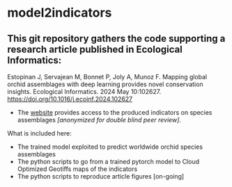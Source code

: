 # model2indicators

## This git repository gathers the code supporting a research article published in Ecological Informatics:
Estopinan J, Servajean M, Bonnet P, Joly A, Munoz F. Mapping global orchid assemblages with deep learning provides novel conservation insights. Ecological Informatics. 2024 May 10:102627.
[https://doi.org/10.1016/j.ecoinf.2024.102627 ](https://doi.org/10.1016/j.ecoinf.2024.102627)


- The [website](https://mapviewer.plantnet.org/?config=apps/store/orchid-status.xml#) provides access to the produced indicators on species assemblages *[anonymized for double blind peer review].*

What is included here:
- The trained model exploited to predict worldwide orchid species assemblages
- The python scripts to go from a trained pytorch model to Cloud Optimized Geotiffs maps of the indicators
- The python scripts to reproduce article figures [on-going]
